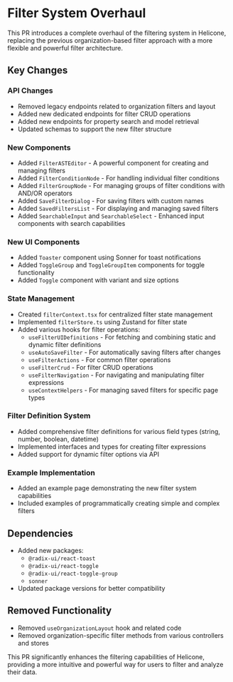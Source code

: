 # Filter System Overhaul

This PR introduces a complete overhaul of the filtering system in Helicone, replacing the previous organization-based filter approach with a more flexible and powerful filter architecture.

## Key Changes

### API Changes

- Removed legacy endpoints related to organization filters and layout
- Added new dedicated endpoints for filter CRUD operations
- Added new endpoints for property search and model retrieval
- Updated schemas to support the new filter structure

### New Components

- Added `FilterASTEditor` - A powerful component for creating and managing filters
- Added `FilterConditionNode` - For handling individual filter conditions
- Added `FilterGroupNode` - For managing groups of filter conditions with AND/OR operators
- Added `SaveFilterDialog` - For saving filters with custom names
- Added `SavedFiltersList` - For displaying and managing saved filters
- Added `SearchableInput` and `SearchableSelect` - Enhanced input components with search capabilities

### New UI Components

- Added `Toaster` component using Sonner for toast notifications
- Added `ToggleGroup` and `ToggleGroupItem` components for toggle functionality
- Added `Toggle` component with variant and size options

### State Management

- Created `filterContext.tsx` for centralized filter state management
- Implemented `filterStore.ts` using Zustand for filter state
- Added various hooks for filter operations:
  - `useFilterUIDefinitions` - For fetching and combining static and dynamic filter definitions
  - `useAutoSaveFilter` - For automatically saving filters after changes
  - `useFilterActions` - For common filter operations
  - `useFilterCrud` - For filter CRUD operations
  - `useFilterNavigation` - For navigating and manipulating filter expressions
  - `useContextHelpers` - For managing saved filters for specific page types

### Filter Definition System

- Added comprehensive filter definitions for various field types (string, number, boolean, datetime)
- Implemented interfaces and types for creating filter expressions
- Added support for dynamic filter options via API

### Example Implementation

- Added an example page demonstrating the new filter system capabilities
- Included examples of programmatically creating simple and complex filters

## Dependencies

- Added new packages:
  - `@radix-ui/react-toast`
  - `@radix-ui/react-toggle`
  - `@radix-ui/react-toggle-group`
  - `sonner`
- Updated package versions for better compatibility

## Removed Functionality

- Removed `useOrganizationLayout` hook and related code
- Removed organization-specific filter methods from various controllers and stores

This PR significantly enhances the filtering capabilities of Helicone, providing a more intuitive and powerful way for users to filter and analyze their data.
